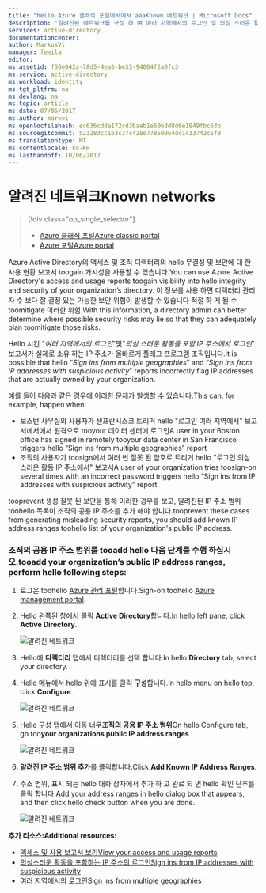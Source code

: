 ```yaml
---
title: "hello Azure 클래식 포털에서에서 aaaKnown 네트워크 | Microsoft Docs"
description: "알려진된 네트워크를 구성 하 여 여러 지역에서의 로그인 및 의심 스러운 활동 보고서와 함께 IP 주소에서의 로그인 hello에 포함 된 조직에서 소유 하는 IP 주소를 방지할 수 있습니다."
services: active-directory
documentationcenter: 
author: MarkusVi
manager: femila
editor: 
ms.assetid: f56e042a-78d5-4ea3-be33-94004f2a0fc3
ms.service: active-directory
ms.workload: identity
ms.tgt_pltfrm: na
ms.devlang: na
ms.topic: article
ms.date: 07/05/2017
ms.author: markvi
ms.openlocfilehash: ec636cdda172cd3baeb1e606dd8d6e1949fbc63b
ms.sourcegitcommit: 523283cc1b3c37c428e77850964dc1c33742c5f0
ms.translationtype: MT
ms.contentlocale: ko-KR
ms.lasthandoff: 10/06/2017
---
```

# <a name="known-networks"></a><span data-ttu-id="2b3c9-103">알려진 네트워크</span><span class="sxs-lookup"><span data-stu-id="2b3c9-103">Known networks</span></span>

> [!div class="op_single_selector"]
> * [<span data-ttu-id="2b3c9-104">Azure 클래식 포털</span><span class="sxs-lookup"><span data-stu-id="2b3c9-104">Azure classic portal</span></span>](active-directory-known-networks.md)
> * [<span data-ttu-id="2b3c9-105">Azure 포털</span><span class="sxs-lookup"><span data-stu-id="2b3c9-105">Azure portal</span></span>](active-directory-known-networks-azure-portal.md)
> 
> 


<span data-ttu-id="2b3c9-106">Azure Active Directory의 액세스 및 조직 디렉터리의 hello 무결성 및 보안에 대 한 사용 현황 보고서 toogain 가시성을 사용할 수 있습니다.</span><span class="sxs-lookup"><span data-stu-id="2b3c9-106">You can use Azure Active Directory's access and usage reports toogain visibility into hello integrity and security of your organization’s directory.</span></span> <span data-ttu-id="2b3c9-107">이 정보를 사용 하면 디렉터리 관리자 수 보다 잘 결정 있는 가능한 보안 위험이 발생할 수 있습니다 적절 하 게 될 수 toomitigate 이러한 위험.</span><span class="sxs-lookup"><span data-stu-id="2b3c9-107">With this information, a directory admin can better determine where possible security risks may lie so that they can adequately plan toomitigate those risks.</span></span>

<span data-ttu-id="2b3c9-108">Hello 시킨 "*여러 지역에서의 로그인*"및"*의심 스러운 활동을 포함 IP 주소에서 로그인*" 보고서가 실제로 소유 하는 IP 주소가 올바르게 플래그 프로그램 조직입니다.</span><span class="sxs-lookup"><span data-stu-id="2b3c9-108">It is possible that hello “*Sign ins from multiple geographies*” and “*Sign ins from IP addresses with suspicious activity*” reports incorrectly flag IP addresses that are actually owned by your organization.</span></span> 

<span data-ttu-id="2b3c9-109">예를 들어 다음과 같은 경우에 이러한 문제가 발생할 수 있습니다.</span><span class="sxs-lookup"><span data-stu-id="2b3c9-109">This can, for example, happen when:</span></span> 

* <span data-ttu-id="2b3c9-110">보스턴 사무실의 사용자가 샌프란시스코 트리거 hello "로그인 여러 지역에서" 보고서에서에서 원격으로 tooyour 데이터 센터에 로그인</span><span class="sxs-lookup"><span data-stu-id="2b3c9-110">A user in your Boston office has signed in remotely tooyour data center in San Francisco triggers hello “Sign ins from multiple geographies” report</span></span> 
* <span data-ttu-id="2b3c9-111">조직의 사용자가 toosign에서 여러 번 잘못 된 암호로 트리거 hello "로그인 의심 스러운 활동 IP 주소에서" 보고서</span><span class="sxs-lookup"><span data-stu-id="2b3c9-111">A user of your organization tries toosign-on several times with an incorrect password triggers hello “Sign ins from IP addresses with suspicious activity” report</span></span> 

<span data-ttu-id="2b3c9-112">tooprevent 생성 잘못 된 보안을 통해 이러한 경우를 보고, 알려진된 IP 주소 범위 toohello 목록이 조직의 공용 IP 주소를 추가 해야 합니다.</span><span class="sxs-lookup"><span data-stu-id="2b3c9-112">tooprevent these cases from generating misleading security reports, you should add known IP address ranges toohello list of your organization's public IP address.</span></span>    

### <a name="tooadd-your-organizations-public-ip-address-ranges-perform-hello-following-steps"></a><span data-ttu-id="2b3c9-113">조직의 공용 IP 주소 범위를 tooadd hello 다음 단계를 수행 하십시오.</span><span class="sxs-lookup"><span data-stu-id="2b3c9-113">tooadd your organization’s public IP address ranges, perform hello following steps:</span></span>

1. <span data-ttu-id="2b3c9-114">로그온 toohello [Azure 관리 포털](https://manage.windowsazure.com)합니다.</span><span class="sxs-lookup"><span data-stu-id="2b3c9-114">Sign-on toohello [Azure management portal](https://manage.windowsazure.com).</span></span>

2. <span data-ttu-id="2b3c9-115">Hello 왼쪽된 창에서 클릭 **Active Directory**합니다.</span><span class="sxs-lookup"><span data-stu-id="2b3c9-115">In hello left pane, click **Active Directory**.</span></span> 

    ![알려진 네트워크](./media/active-directory-known-networks/known-netwoks-01.png)

3. <span data-ttu-id="2b3c9-117">Hello에 **디렉터리** 탭에서 디렉터리를 선택 합니다.</span><span class="sxs-lookup"><span data-stu-id="2b3c9-117">In hello **Directory** tab, select your directory.</span></span>

4. <span data-ttu-id="2b3c9-118">Hello 메뉴에서 hello 위에 표시를 클릭 **구성**합니다.</span><span class="sxs-lookup"><span data-stu-id="2b3c9-118">In hello menu on hello top, click **Configure**.</span></span> 

    ![알려진 네트워크](./media/active-directory-known-networks/known-netwoks-02.png)

5. <span data-ttu-id="2b3c9-120">Hello 구성 탭에서 이동 너무**조직의 공용 IP 주소 범위**</span><span class="sxs-lookup"><span data-stu-id="2b3c9-120">On hello Configure tab, go too**your organizations public IP address ranges**</span></span> 

    ![알려진 네트워크](./media/active-directory-known-networks/known-netwoks-03.png)

6. <span data-ttu-id="2b3c9-122">**알려진 IP 주소 범위 추가**를 클릭합니다.</span><span class="sxs-lookup"><span data-stu-id="2b3c9-122">Click **Add Known IP Address Ranges**.</span></span>

7. <span data-ttu-id="2b3c9-123">주소 범위, 표시 되는 hello 대화 상자에서 추가 하 고 완료 되 면 hello 확인 단추를 클릭 합니다.</span><span class="sxs-lookup"><span data-stu-id="2b3c9-123">Add your address ranges in hello dialog box that appears, and then click hello check button  when you are done.</span></span> 

    ![알려진 네트워크](./media/active-directory-known-networks/known-netwoks-04.png)

<span data-ttu-id="2b3c9-125">**추가 리소스:**</span><span class="sxs-lookup"><span data-stu-id="2b3c9-125">**Additional resources:**</span></span>

* [<span data-ttu-id="2b3c9-126">액세스 및 사용 보고서 보기</span><span class="sxs-lookup"><span data-stu-id="2b3c9-126">View your access and usage reports</span></span>](active-directory-view-access-usage-reports.md)
* [<span data-ttu-id="2b3c9-127">의심스러운 활동을 포함하는 IP 주소의 로그인</span><span class="sxs-lookup"><span data-stu-id="2b3c9-127">Sign ins from IP addresses with suspicious activity</span></span>](active-directory-reporting-sign-ins-from-ip-addresses-with-suspicious-activity.md)
* [<span data-ttu-id="2b3c9-128">여러 지역에서의 로그인</span><span class="sxs-lookup"><span data-stu-id="2b3c9-128">Sign ins from multiple geographies</span></span>](active-directory-reporting-sign-ins-from-multiple-geographies.md)

